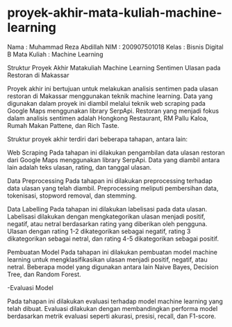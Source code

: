 # proyek-akhir-mata-kuliah-machine-learning

Nama : Muhammad Reza Abdillah
NIM : 200907501018
Kelas : Bisnis Digital B
Mata Kuliah : Machine Learning


Struktur Proyek Akhir Matakuliah Machine Learning Sentimen Ulasan pada Restoran di Makassar

Proyek akhir ini bertujuan untuk melakukan analisis sentimen pada ulasan restoran di Makassar menggunakan teknik machine learning. Data yang digunakan dalam proyek ini diambil melalui teknik web scraping pada Google Maps menggunakan library SerpApi. Restoran yang menjadi fokus dalam analisis sentimen adalah Hongkong Restaurant, RM Pallu Kaloa, Rumah Makan Pattene, dan Rich Taste.

Struktur proyek akhir terdiri dari beberapa tahapan, antara lain:

Web Scraping
Pada tahapan ini dilakukan pengambilan data ulasan restoran dari Google Maps menggunakan library SerpApi. Data yang diambil antara lain adalah teks ulasan, rating, dan tanggal ulasan.

Data Preprocessing
Pada tahapan ini dilakukan preprocessing terhadap data ulasan yang telah diambil. Preprocessing meliputi pembersihan data, tokenisasi, stopword removal, dan stemming.

Data Labelling
Pada tahapan ini dilakukan labelisasi pada data ulasan. Labelisasi dilakukan dengan mengkategorikan ulasan menjadi positif, negatif, atau netral berdasarkan rating yang diberikan oleh pengguna. Ulasan dengan rating 1-2 dikategorikan sebagai negatif, rating 3 dikategorikan sebagai netral, dan rating 4-5 dikategorikan sebagai positif.

Pembuatan Model
Pada tahapan ini dilakukan pembuatan model machine learning untuk mengklasifikasikan ulasan menjadi positif, negatif, atau netral. Beberapa model yang digunakan antara lain Naive Bayes, Decision Tree, dan Random Forest.

-Evaluasi Model

Pada tahapan ini dilakukan evaluasi terhadap model machine learning yang telah dibuat. Evaluasi dilakukan dengan membandingkan performa model berdasarkan metrik evaluasi seperti akurasi, presisi, recall, dan F1-score.
